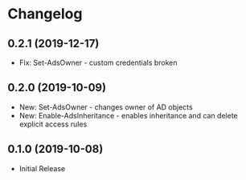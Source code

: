 ﻿# Changelog
## 0.2.1 (2019-12-17)
 - Fix: Set-AdsOwner - custom credentials broken

## 0.2.0 (2019-10-09)
 - New: Set-AdsOwner - changes owner of AD objects
 - New: Enable-AdsInheritance - enables inheritance and can delete explicit access rules
 
## 0.1.0 (2019-10-08)
 - Initial Release